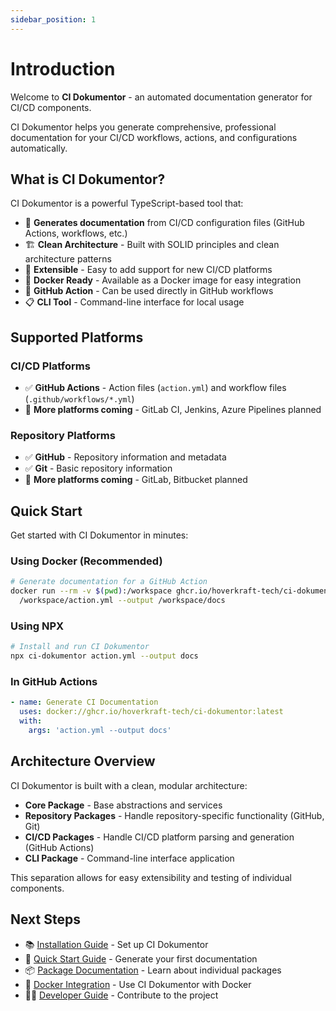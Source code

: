 ```yaml
---
sidebar_position: 1
---
```


# Introduction

Welcome to **CI Dokumentor** - an automated documentation generator for CI/CD components.

CI Dokumentor helps you generate comprehensive, professional documentation for your CI/CD workflows, actions, and configurations automatically.

## What is CI Dokumentor?

CI Dokumentor is a powerful TypeScript-based tool that:

- 📖 **Generates documentation** from CI/CD configuration files (GitHub Actions, workflows, etc.)
- 🏗️ **Clean Architecture** - Built with SOLID principles and clean architecture patterns  
- 🔧 **Extensible** - Easy to add support for new CI/CD platforms
- 🐳 **Docker Ready** - Available as a Docker image for easy integration
- 🚀 **GitHub Action** - Can be used directly in GitHub workflows
- 📋 **CLI Tool** - Command-line interface for local usage

## Supported Platforms

### CI/CD Platforms
- ✅ **GitHub Actions** - Action files (`action.yml`) and workflow files (`.github/workflows/*.yml`)
- 🔄 **More platforms coming** - GitLab CI, Jenkins, Azure Pipelines planned

### Repository Platforms  
- ✅ **GitHub** - Repository information and metadata
- ✅ **Git** - Basic repository information
- 🔄 **More platforms coming** - GitLab, Bitbucket planned

## Quick Start

Get started with CI Dokumentor in minutes:

### Using Docker (Recommended)

```bash
# Generate documentation for a GitHub Action
docker run --rm -v $(pwd):/workspace ghcr.io/hoverkraft-tech/ci-dokumentor:latest \
  /workspace/action.yml --output /workspace/docs
```

### Using NPX

```bash
# Install and run CI Dokumentor
npx ci-dokumentor action.yml --output docs
```

### In GitHub Actions

```yaml
- name: Generate CI Documentation
  uses: docker://ghcr.io/hoverkraft-tech/ci-dokumentor:latest
  with:
    args: 'action.yml --output docs'
```

## Architecture Overview

CI Dokumentor is built with a clean, modular architecture:

- **Core Package** - Base abstractions and services
- **Repository Packages** - Handle repository-specific functionality (GitHub, Git)
- **CI/CD Packages** - Handle CI/CD platform parsing and generation (GitHub Actions)
- **CLI Package** - Command-line interface application

This separation allows for easy extensibility and testing of individual components.

## Next Steps

- 📚 [Installation Guide](./getting-started/installation) - Set up CI Dokumentor
- 🚀 [Quick Start Guide](./getting-started/quick-start) - Generate your first documentation
- 📦 [Package Documentation](./packages/core) - Learn about individual packages
- 🐳 [Docker Integration](./integrations/docker) - Use CI Dokumentor with Docker
- 👨‍💻 [Developer Guide](./developers/contributing) - Contribute to the project
